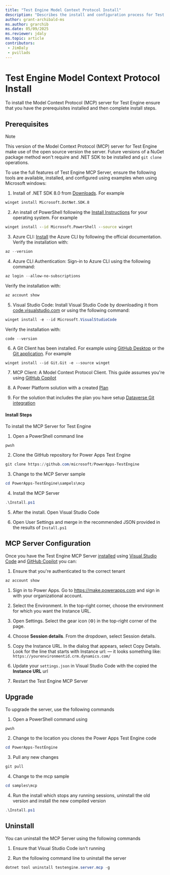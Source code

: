 ```yaml
---
title: "Test Engine Model Context Protocol Install"
description: "Describes the install and configuration process for Test Engine Model Context Protocol server Setup"
author: grant-archibald-ms
ms.author: grarchib
ms.date: 05/09/2025
ms.reviewer: jdaly
ms.topic: article
contributors:
 - JimDaly
 - pvillads
---
```


# Test Engine Model Context Protocol Install

To install the Model Context Protocol (MCP) server for Test Engine ensure that you have the prerequisites installed and then complete install steps.

## Prerequisites

>[!NOTE]
> This version of the Model Context Protocol (MCP) server for Test Engine make use of the open source version the server. Future versions of a NuGet package method won't require and .NET SDK to be installed and `git clone` operations.

To use the full features of Test Engine MCP Server, ensure the following tools are available, installed, and configured using examples when using Microsoft windows:

1. Install of .NET SDK 8.0 from [Downloads](https://dotnet.microsoft.com/download/dotnet/8.0). For example

```cmd
winget install Microsoft.DotNet.SDK.8
```

2. An install of PowerShell following the [Install Instructions](/powershell/scripting/install/installing-powershell) for your operating system. For example 

```cmd
winget install --id Microsoft.PowerShell --source winget
```

3. Azure CLI: [Install](/cli/azure/install-azure-cli?view=azure-cli-latest) the Azure CLI by following the official documentation. Verify the installation with:

```PowerShell
az --version
```

4. Azure CLI Authentication: Sign-in to Azure CLI using the following command:

```PowerShell
az login --allow-no-subscriptions
```

  Verify the installation with:

```PowerShell
az account show
```

5. Visual Studio Code: Install Visual Studio Code by downloading it from [code.visualstudio.com](https://code.visualstudio.com/docs/setup/setup-overview) or using the following command:

```PowerShell
winget install -e --id Microsoft.VisualStudioCode
```

   Verify the installation with:

```PowerShell
code --version
```

6. A Git Client has been installed. For example using [GitHub Desktop](https://desktop.github.com/download/) or the [Git application](https://git-scm.com/book/en/v2/Getting-Started-Installing-Git). For example

```pwsh
winget install --id Git.Git -e --source winget
```

7. MCP Client: A Model Context Protocol Client. This guide assumes you're using [GitHub Copilot](https://github.com/features/copilot)

8. A Power Platform solution with a created [Plan](/power-apps/maker/plan-designer/plan-designer)

9. For the solution that includes the plan you have setup [Dataverse Git integration](../../alm/git-integration/connecting-to-git.md)

#### Install Steps

To install the MCP Server for Test Engine

1. Open a PowerShell command line

```PowerShell
pwsh
```

2. Clone the GitHub repository for Power Apps Test Engine

```PowerShell
git clone https://github.com/microsoft/PowerApps-TestEngine
```

3. Change to the MCP Server sample

```PowerShell
cd PowerApps-TestEngine\sampels\mcp
```

4. Install the MCP Server

```PowerShell
.\Install.ps1
```

5. After the install. Open Visual Studio Code

6. Open User Settings and merge in the recommended JSON provided in the results of `Install.ps1`


## MCP Server Configuration

Once you have the Test Engine MCP Server [installed](./install.md) using [Visual Studio Code](https://code.visualstudio.com) and [GitHub Copilot](https://github.com/features/copilot) you can:

1. Ensure that you're authenticated to the correct tenant

```PowerShell
az account show
```

1. Sign in to Power Apps. Go to https://make.powerapps.com and sign in with your organizational account.

2. Select the Environment. In the top-right corner, choose the environment for which you want the Instance URL.

3. Open Settings. Select the gear icon (⚙️) in the top-right corner of the page.

4. Choose **Session details**. From the dropdown, select Session details.

5. Copy the Instance URL. In the dialog that appears, select Copy Details. Look for the line that starts with Instance url: — it looks something like: `https://yourenvironmentid.crm.dynamics.com/`

6. Update your `settings.json` in Visual Studio Code with the copied the **Instance URL** url

7. Restart the Test Engine MCP Server

## Upgrade

To upgrade the server, use the following commands

1. Open a PowerShell command using

```PowerShell
pwsh
```

2. Change to the location you clones the Power Apps Test Engine code

```PowerShell
cd PowerApps-TestEngine
```

3. Pull any new changes

```PowerShell
git pull
```

4. Change to the mcp sample

```PowerShell
cd samples\mcp
```

4. Run the install which stops any running sessions, uninstall the old version and install the new compiled version

```PowerShell
.\Install.ps1
```

## Uninstall

You can uninstall the MCP Server using the following commands

1. Ensure that Visual Studio Code isn't running

2. Run the following command line to uninstall the server

```PowerShell
dotnet tool uninstall testengine.server.mcp -g
```
